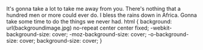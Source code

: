 It's gonna take a lot to take me away from you.
There's nothing that a hundred men or more could ever do.
I bless the rains down in Africa.
Gonna take some time to do the things we never had.
html { 
  background: url(backgroundimage.jpg) no-repeat center center fixed; 
  -webkit-background-size: cover;
  -moz-background-size: cover;
  -o-background-size: cover;
  background-size: cover;
}
